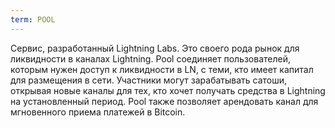 ```yaml
---
term: POOL
---
```


Сервис, разработанный Lightning Labs. Это своего рода рынок для ликвидности в каналах Lightning. Pool соединяет пользователей, которым нужен доступ к ликвидности в LN, с теми, кто имеет капитал для размещения в сети. Участники могут зарабатывать сатоши, открывая новые каналы для тех, кто хочет получать средства в Lightning на установленный период. Pool также позволяет арендовать канал для мгновенного приема платежей в Bitcoin.